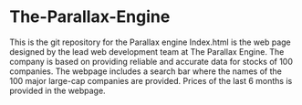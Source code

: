 # The-Parallax-Engine
This is the git repository for the Parallax engine
Index.html is the web page designed by the lead web development team at The Parallax Engine.
The company is based on providing reliable and accurate data for stocks of 100 companies.
The webpage includes a search bar where the names of the 100 major large-cap companies are provided.
Prices of the last 6 months is provided in the webpage.
